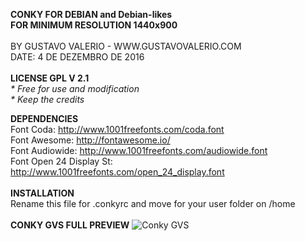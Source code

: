 <strong>CONKY FOR DEBIAN and Debian-likes<br/>
FOR MINIMUM RESOLUTION 1440x900<br/></strong><br/>
BY GUSTAVO VALERIO - WWW.GUSTAVOVALERIO.COM
<br/>DATE: 4 DE DEZEMBRO DE 2016
<br/><br/><strong>LICENSE GPL V 2.1</strong>
<br/><i>* Free for use and modification
<br/>* Keep the credits</i>

<strong>DEPENDENCIES<br/></strong>
Font Coda: http://www.1001freefonts.com/coda.font
<br/>Font Awesome: http://fontawesome.io/
<br/>Font Audiowide: http://www.1001freefonts.com/audiowide.font
<br/>Font Open 24 Display St: http://www.1001freefonts.com/open_24_display.font
<br/><br/><strong>INSTALLATION</strong>
<br/>Rename this file for .conkyrc and move for your user folder on /home
<br/><br/><strong>CONKY GVS FULL PREVIEW</strong>
<img src="https://github.com/gustavovalerio/Conky/blob/master/Conkyrc-gvs-full-preview.png" alt="Conky GVS" />
